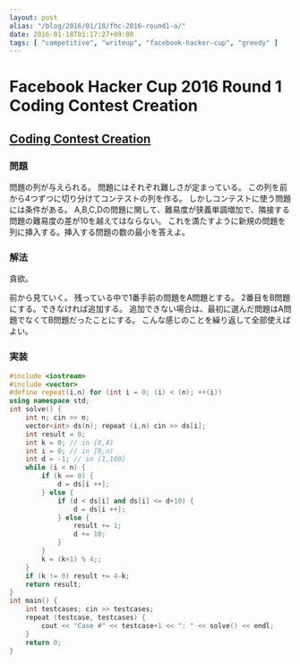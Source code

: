 ```yaml
---
layout: post
alias: "/blog/2016/01/18/fhc-2016-round1-a/"
date: 2016-01-18T01:17:27+09:00
tags: [ "competitive", "writeup", "facebook-hacker-cup", "greedy" ]
---
```


# Facebook Hacker Cup 2016 Round 1 Coding Contest Creation

## [Coding Contest Creation](https://www.facebook.com/hackercup/problem/798506286925018/)

### 問題

問題の列が与えられる。
問題にはそれぞれ難しさが定まっている。
この列を前から4つずつに切り分けてコンテストの列を作る。
しかしコンテストに使う問題には条件がある。
A,B,C,Dの問題に関して、難易度が狭義単調増加で、隣接する問題の難易度の差が10を越えてはならない。
これを満たすように新規の問題を列に挿入する。挿入する問題の数の最小を答えよ。

### 解法

貪欲。

前から見ていく。
残っている中で1番手前の問題をA問題とする。
2番目をB問題にする。できなければ追加する。
追加できない場合は、最初に選んだ問題はA問題でなくてB問題だったことにする。
こんな感じのことを繰り返して全部使えばよい。

### 実装

``` c++
#include <iostream>
#include <vector>
#define repeat(i,n) for (int i = 0; (i) < (n); ++(i))
using namespace std;
int solve() {
    int n; cin >> n;
    vector<int> ds(n); repeat (i,n) cin >> ds[i];
    int result = 0;
    int k = 0; // in [0,4)
    int i = 0; // in [0,n)
    int d = -1; // in [1,100]
    while (i < n) {
        if (k == 0) {
            d = ds[i ++];
        } else {
            if (d < ds[i] and ds[i] <= d+10) {
                d = ds[i ++];
            } else {
                result += 1;
                d += 10;
            }
        }
        k = (k+1) % 4;;
    }
    if (k != 0) result += 4-k;
    return result;
}
int main() {
    int testcases; cin >> testcases;
    repeat (testcase, testcases) {
        cout << "Case #" << testcase+1 << ": " << solve() << endl;
    }
    return 0;
}
```
